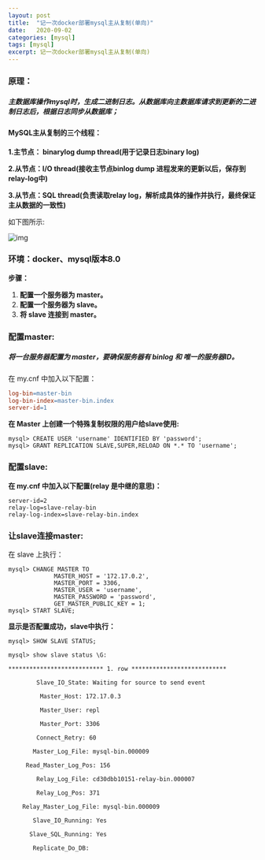 ```yaml
---
layout: post
title:  "记一次docker部署mysql主从复制(单向)"
date:   2020-09-02
categories: [mysql]
tags: [mysql]
excerpt: 记一次docker部署mysql主从复制(单向)
---
```


### 原理：

##### 主数据库操作mysql时，生成二进制日志。从数据库向主数据库请求到更新的二进制日志后，根据日志同步从数据库；

#### MySQL主从复制的三个线程：

**1.主节点： binarylog dump thread(用于记录日志binary log)**

**2.从节点：I/O thread(接收主节点binlog dump 进程发来的更新以后，保存到relay-log中)**

**3.从节点：SQL thread(负责读取relay log，解析成具体的操作并执行，最终保证主从数据的一致性)**

如下图所示:

![img](https://pic1.zhimg.com/80/v2-1b0c3f31bd398c39b9e0930059b0ca24_1440w.jpg)



### 环境：docker、mysql版本8.0

**步骤：**

1. **配置一个服务器为 master。**
2. **配置一个服务器为 slave。**
3. **将 slave 连接到 master。**

###  配置master:

##### 将一台服务器配置为 master，要确保服务器有 binlog 和 唯一的服务器ID。

在 my.cnf 中加入以下配置：

```makefile
log-bin=master-bin
log-bin-index=master-bin.index
server-id=1
```

**在 Master 上创建一个特殊复制权限的用户给slave使用:**

```
mysql> CREATE USER 'username' IDENTIFIED BY 'password';
mysql> GRANT REPLICATION SLAVE,SUPER,RELOAD ON *.* TO 'username';
```

### 配置slave:

**在 my.cnf 中加入以下配置(relay 是中继的意思)：**

```
server-id=2
relay-log=slave-relay-bin
relay-log-index=slave-relay-bin.index
```

### 让slave连接master:

在 slave 上执行：

```
mysql> CHANGE MASTER TO
             MASTER_HOST = '172.17.0.2',
             MASTER_PORT = 3306,
             MASTER_USER = 'username',
             MASTER_PASSWORD = 'password',
             GET_MASTER_PUBLIC_KEY = 1;
mysql> START SLAVE;
```

**显示是否配置成功，slave中执行：**

```
mysql> SHOW SLAVE STATUS;
```

```shell
mysql> show slave status \G:

*************************** 1. row ***************************

​        Slave_IO_State: Waiting for source to send event

​         Master_Host: 172.17.0.3

​         Master_User: repl

​         Master_Port: 3306

​        Connect_Retry: 60

​       Master_Log_File: mysql-bin.000009

​     Read_Master_Log_Pos: 156

​        Relay_Log_File: cd30dbb10151-relay-bin.000007

​        Relay_Log_Pos: 371

​    Relay_Master_Log_File: mysql-bin.000009

​       Slave_IO_Running: Yes

​      Slave_SQL_Running: Yes

​       Replicate_Do_DB: 
```

